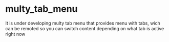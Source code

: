 # multy_tab_menu
 
It is under developing multy tab menu that provides menu with tabs, 
wich can be remoted so you can switch content
depending on what tab is active right now
